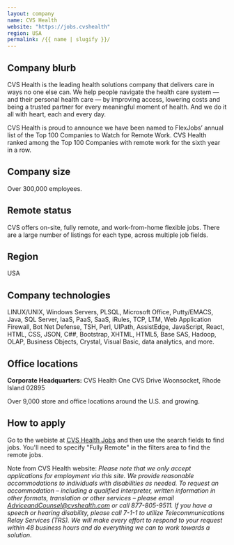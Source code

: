```yaml
---
layout: company
name: CVS Health
website: "https://jobs.cvshealth"
region: USA
permalink: /{{ name | slugify }}/
---
```


## Company blurb

CVS Health is the leading health solutions company that delivers care in ways no one else can. We help people navigate the health care system — and their personal health care — by improving access, lowering costs and being a trusted partner for every meaningful moment of health. And we do it all with heart, each and every day.

CVS Health is proud to announce we have been named to FlexJobs’ annual list of the Top 100 Companies to Watch for Remote Work. CVS Health ranked among the Top 100 Companies with remote work for the sixth year in a row.

## Company size

Over 300,000 employees.

## Remote status

CVS offers on-site, fully remote, and work-from-home flexible jobs. There are a large number of listings for each type, across multiple job fields.

## Region

USA

## Company technologies

LINUX/UNIX, Windows Servers, PLSQL, Microsoft Office, Putty/EMACS, Java, SQL Server, IaaS, PaaS, SaaS, iRules, TCP, LTM, Web Application Firewall, Bot Net Defense, TSH, Perl, UIPath, AssistEdge, JavaScript, React, HTML, CSS, JSON, C##, Bootstrap, XHTML, HTML5, Base SAS, Hadoop, OLAP, Business Objects, Crystal, Visual Basic, data analytics, and more. 

## Office locations

**Corporate Headquarters:**
CVS Health
One CVS Drive
Woonsocket, Rhode Island 02895

Over 9,000 store and office locations around the U.S. and growing.

## How to apply

Go to the webiste at [CVS Health Jobs](https://jobs.cvshealth.com/) and then use the search fields to find jobs. You'll need to specify "Fully Remote" in the filters area to find the remote jobs.

Note from CVS Health website: *Please note that we only accept applications for employment via this site. We provide reasonable accommodations to individuals with disabilities as needed. To request an accommodation – including a qualified interpreter, written information in other formats, translation or other services – please email AdviceandCounsel@cvshealth.com or call 877-805-9511. If you have a speech or hearing disability, please call 7-1-1 to utilize Telecommunications Relay Services (TRS). We will make every effort to respond to your request within 48 business hours and do everything we can to work towards a solution.*